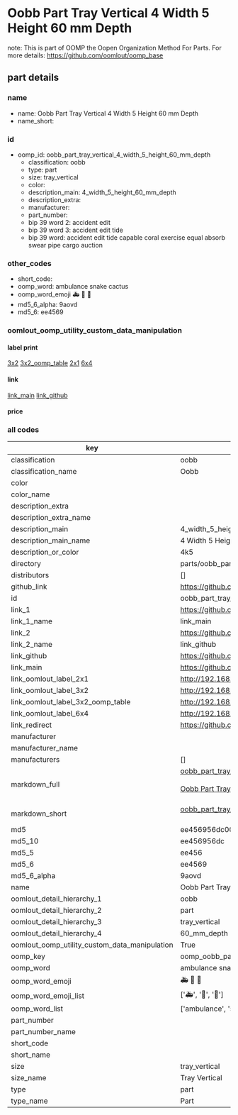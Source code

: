 # Oobb Part Tray Vertical 4 Width 5 Height 60 mm Depth  

note: This is part of OOMP the Oopen Organization Method For Parts. For more details: https://github.com/oomlout/oomp_base

##  part details
  







### name
* name: Oobb Part Tray Vertical 4 Width 5 Height 60 mm Depth
* name_short: 
### id
* oomp_id: oobb_part_tray_vertical_4_width_5_height_60_mm_depth
  * classification: oobb
  * type: part
  * size: tray_vertical
  * color: 
  * description_main: 4_width_5_height_60_mm_depth
  * description_extra: 
  * manufacturer: 
  * part_number: 
  * bip 39 word 2: accident edit
  * bip 39 word 3: accident edit tide
  * bip 39 word: accident edit tide capable coral exercise equal absorb swear pipe cargo auction

### other_codes
* short_code: 
* oomp_word: ambulance snake cactus
* oomp_word_emoji :ambulance: :snake: :cactus:
* md5_6_alpha: 9aovd
* md5_6: ee4569






### oomlout_oomp_utility_custom_data_manipulation
#### label print
[3x2](http://192.168.1.245:1112/?label=oomp%209aovd)
[3x2_oomp_table](http://192.168.1.108:1112/?label=oomp%209aovd)
[2x1](http://192.168.1.242:1112/?label=oomp%209aovd)
[6x4](http://192.168.1.55:1112/?label=oomp%209aovd)    

#### link

[link_main](https://github.com/oomlout/oomlout_oomp_version_1_messy/tree/main/parts/oobb_part_tray_vertical_4_width_5_height_60_mm_depth) [link_github](https://github.com/oomlout/oomlout_oomp_version_1_messy/tree/main/parts/oobb_part_tray_vertical_4_width_5_height_60_mm_depth)                             

#### price







### all codes 
| key | value |  
| --- | --- |  
| classification | oobb |  
| classification_name | Oobb |  
| color |  |  
| color_name |  |  
| description_extra |  |  
| description_extra_name |  |  
| description_main | 4_width_5_height_60_mm_depth |  
| description_main_name | 4 Width 5 Height 60 mm Depth |  
| description_or_color | 4k5 |  
| directory | parts/oobb_part_tray_vertical_4_width_5_height_60_mm_depth |  
| distributors | [] |  
| github_link | https://github.com/oomlout/oomlout_oomp_part_src/tree/main/parts/oobb_part_tray_vertical_4_width_5_height_60_mm_depth |  
| id | oobb_part_tray_vertical_4_width_5_height_60_mm_depth |  
| link_1 | https://github.com/oomlout/oomlout_oomp_version_1_messy/tree/main/parts/oobb_part_tray_vertical_4_width_5_height_60_mm_depth |  
| link_1_name | link_main |  
| link_2 | https://github.com/oomlout/oomlout_oomp_version_1_messy/tree/main/parts/oobb_part_tray_vertical_4_width_5_height_60_mm_depth |  
| link_2_name | link_github |  
| link_github | https://github.com/oomlout/oomlout_oomp_version_1_messy/tree/main/parts/oobb_part_tray_vertical_4_width_5_height_60_mm_depth |  
| link_main | https://github.com/oomlout/oomlout_oomp_version_1_messy/tree/main/parts/oobb_part_tray_vertical_4_width_5_height_60_mm_depth |  
| link_oomlout_label_2x1 | http://192.168.1.242:1112/?label=oomp%209aovd |  
| link_oomlout_label_3x2 | http://192.168.1.245:1112/?label=oomp%209aovd |  
| link_oomlout_label_3x2_oomp_table | http://192.168.1.108:1112/?label=oomp%209aovd |  
| link_oomlout_label_6x4 | http://192.168.1.55:1112/?label=oomp%209aovd |  
| link_redirect | https://github.com/oomlout/oomlout_oomp_version_1_messy/tree/main/parts/oobb_part_tray_vertical_4_width_5_height_60_mm_depth |  
| manufacturer |  |  
| manufacturer_name |  |  
| manufacturers | [] |  
| markdown_full | [oobb_part_tray_vertical_4_width_5_height_60_mm_depth](none)<br>[](none)<br>[Oobb Part Tray Vertical 4 Width 5 Height 60 Mm Depth](none)<br><br> |  
| markdown_short | [oobb_part_tray_vertical_4_width_5_height_60_mm_depth](none)<br><br> |  
| md5 | ee456956dc00c9813d18121fc391980b |  
| md5_10 | ee456956dc |  
| md5_5 | ee456 |  
| md5_6 | ee4569 |  
| md5_6_alpha | 9aovd |  
| name | Oobb Part Tray Vertical 4 Width 5 Height 60 mm Depth |  
| oomlout_detail_hierarchy_1 | oobb |  
| oomlout_detail_hierarchy_2 | part |  
| oomlout_detail_hierarchy_3 | tray_vertical |  
| oomlout_detail_hierarchy_4 | 60_mm_depth |  
| oomlout_oomp_utility_custom_data_manipulation | True |  
| oomp_key | oomp_oobb_part_tray_vertical_4_width_5_height_60_mm_depth |  
| oomp_word | ambulance snake cactus |  
| oomp_word_emoji | :ambulance: :snake: :cactus: |  
| oomp_word_emoji_list | [':ambulance:', ':snake:', ':cactus:'] |  
| oomp_word_list | ['ambulance', 'snake', 'cactus'] |  
| part_number |  |  
| part_number_name |  |  
| short_code |  |  
| short_name |  |  
| size | tray_vertical |  
| size_name | Tray Vertical |  
| type | part |  
| type_name | Part |  
